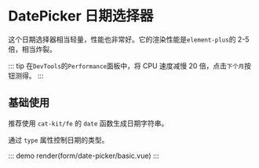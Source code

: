# DatePicker 日期选择器

这个日期选择器相当轻量，性能也非常好。它的渲染性能是`element-plus`的 2-5 倍，相当炸裂。

::: tip
在`DevTools`的`Performance`面板中，将 CPU 速度减慢 20 倍，点击`下个月`按钮测得。
:::

## 基础使用

推荐使用 `cat-kit/fe` 的 `date` 函数生成日期字符串。

通过 `type` 属性控制日期的类型。

::: demo
render(form/date-picker/basic.vue)
:::
